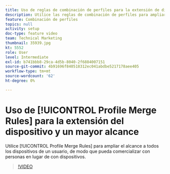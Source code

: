 ```yaml
---
title: Uso de reglas de combinación de perfiles para la extensión de dispositivos y un mayor alcance
description: Utilice las reglas de combinación de perfiles para ampliar el alcance a todos los dispositivos de un usuario, de modo que se pueda comercializar con personas en lugar de con dispositivos.
feature: Combinación de perfiles
topics: null
activity: setup
doc-type: feature video
team: Technical Marketing
thumbnail: 35939.jpg
kt: 5552
role: User
level: Intermediate
exl-id: b741bbb8-29ca-4d5b-8040-2f6884007151
source-git-commit: 4b91696f840518312ec041abdbe5217178aee405
workflow-type: tm+mt
source-wordcount: '62'
ht-degree: 0%

---
```


# Uso de [!UICONTROL Profile Merge Rules] para la extensión del dispositivo y un mayor alcance

Utilice [!UICONTROL Profile Merge Rules] para ampliar el alcance a todos los dispositivos de un usuario, de modo que pueda comercializar con personas en lugar de con dispositivos.

>[!VIDEO](https://video.tv.adobe.com/v/35939/?quality=12&learn=on)
